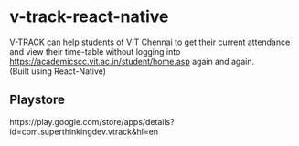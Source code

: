 # v-track-react-native
V-TRACK can help students of VIT Chennai to get their current attendance and view their time-table without logging into https://academicscc.vit.ac.in/student/home.asp again and again. 
<br/>
(Built using React-Native)
<h2>
Playstore
</h2>
https://play.google.com/store/apps/details?id=com.superthinkingdev.vtrack&hl=en
